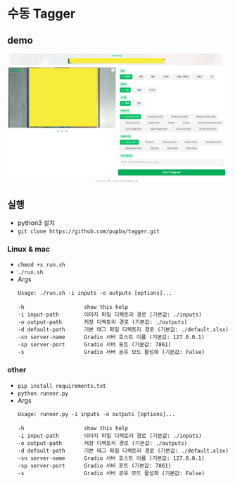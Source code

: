 # 수동 Tagger
## demo
<img src="./demo.webp" width="auto"><br>

## 실행
- python3 설치
- ``git clone https://github.com/pupba/tagger.git``
### Linux & mac
- ``chmod +x run.sh``
- ``./run.sh``
- Args
    ```
    Usage: ./run.sh -i inputs -o outputs [options]...

    -h                   show this help
    -i input-path        이미지 파일 디렉토리 경로 (기본값: ./inputs)
    -o output-path       저장 디렉토리 경로 (기본값: ./outputs)
    -d default-path      기본 태그 파일 디렉토리 경로 (기본값: ./default.xlsx)
    -sn server-name      Gradio 서버 호스트 이름 (기본값: 127.0.0.1)
    -sp server-port      Gradio 서버 포트 (기본값: 7861)
    -s                   Gradio 서버 공유 모드 활성화 (기본값: False)
    ```
### other
- ``pip install requirements.txt``
- ``python runner.py``
- Args
    ```
    Usage: runner.py -i inputs -o outputs [options]...

    -h                   show this help
    -i input-path        이미지 파일 디렉토리 경로 (기본값: ./inputs)
    -o output-path       저장 디렉토리 경로 (기본값: ./outputs)
    -d default-path      기본 태그 파일 디렉토리 경로 (기본값: ./default.xlsx)
    -sn server-name      Gradio 서버 호스트 이름 (기본값: 127.0.0.1)
    -sp server-port      Gradio 서버 포트 (기본값: 7861)
    -s                   Gradio 서버 공유 모드 활성화 (기본값: False)
    ```